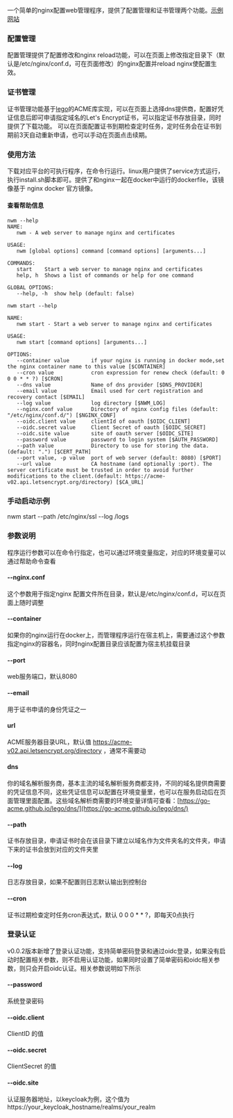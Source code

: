 一个简单的nginx配置web管理程序，提供了配置管理和证书管理两个功能。[示例网站](https://nwm-demo.starcloud.cc)

### 配置管理
配置管理提供了配置修改和nginx reload功能，可以在页面上修改指定目录下（默认是/etc/nginx/conf.d，可在页面修改）的nginx配置并reload nginx使配置生效。

### 证书管理
证书管理功能基于[lego](https://go-acme.github.io/lego/)的ACME库实现，可以在页面上选择dns提供商，配置好凭证信息后即可申请指定域名的Let's Encrypt证书，可以指定证书存放目录，同时提供了下载功能。
可以在页面配置证书到期检查定时任务，定时任务会在证书到期前3天自动重新申请，也可以手动在页面点击续期。


### 使用方法
下载对应平台的可执行程序，在命令行运行。linux用户提供了service方式运行，执行install.sh脚本即可。提供了和nginx一起在docker中运行的dockerfile，该镜像基于
nginx docker 官方镜像。

#### 查看帮助信息
```shell
nwm --help
NAME:
   nwm - A web server to manage nginx and certificates

USAGE:
   nwm [global options] command [command options] [arguments...]

COMMANDS:
   start    Start a web server to manage nginx and certificates
   help, h  Shows a list of commands or help for one command

GLOBAL OPTIONS:
   --help, -h  show help (default: false)

```

```shell
nwm start --help

NAME:
   nwm start - Start a web server to manage nginx and certificates

USAGE:
   nwm start [command options] [arguments...]

OPTIONS:
   --container value       if your nginx is running in docker mode,set the nginx container name to this value [$CONTAINER]
   --cron value            cron expression for renew check (default: 0 0 0 * * ?) [$CRON]
   --dns value             Name of dns provider [$DNS_PROVIDER]
   --email value           Email used for cert registration and recovery contact [$EMAIL]
   --log value             log directory [$NWM_LOG]
   --nginx.conf value      Directory of nginx config files (default: "/etc/nginx/conf.d/") [$NGINX_CONF]
   --oidc.client value     clientId of oauth [$OIDC_CLIENT]
   --oidc.secret value     Client Secret of oauth [$OIDC_SECRET]
   --oidc.site value       site of oauth server [$OIDC_SITE]
   --password value        password to login system [$AUTH_PASSWORD]
   --path value            Directory to use for storing the data. (default: ".") [$CERT_PATH]
   --port value, -p value  port of web server (default: 8080) [$PORT]
   --url value             CA hostname (and optionally :port). The server certificate must be trusted in order to avoid further modifications to the client.(default: https://acme-v02.api.letsencrypt.org/directory) [$CA_URL]

```
### 手动启动示例
nwm start --path /etc/nginx/ssl --log /logs

### 参数说明
程序运行参数可以在命令行指定，也可以通过环境变量指定，对应的环境变量可以通过帮助命令查看

#### --nginx.conf
这个参数用于指定nginx 配置文件所在目录，默认是/etc/nginx/conf.d，可以在页面上随时调整

#### --container
如果你的nginx运行在docker上，而管理程序运行在宿主机上，需要通过这个参数指定nginx的容器名，同时nginx配置目录应该配置为宿主机挂载目录

#### --port
web服务端口，默认8080

#### --email
用于证书申请的身份凭证之一

#### url
ACME服务器目录URL，默认值 https://acme-v02.api.letsencrypt.org/directory ，通常不需要动

#### dns
你的域名解析服务商，基本主流的域名解析服务商都支持，不同的域名提供商需要的凭证信息不同，这些凭证信息可以配置在环境变量里，也可以在服务启动后在页面管理里面配置。这些域名解析商需要的环境变量详情可查看：[https://go-acme.github.io/lego/dns/](https://go-acme.github.io/lego/dns/)

#### --path
证书存放目录，申请证书时会在该目录下建立以域名作为文件夹名的文件夹，申请下来的证书会放到对应的文件夹里

#### --log
日志存放目录，如果不配置则日志默认输出到控制台

#### --cron
证书过期检查定时任务cron表达式，默认 0 0 0 * * ?，即每天0点执行

### 登录认证
v0.0.2版本新增了登录认证功能，支持简单密码登录和通过oidc登录，如果没有启动时配置相关参数，则不启用认证功能，如果同时设置了简单密码和oidc相关参数，则只会开启oidc认证。相关参数说明如下所示

#### --password
系统登录密码

#### --oidc.client
ClientID 的值

#### --oidc.secret
ClientSecret 的值

#### --oidc.site
认证服务器地址，以keycloak为例，这个值为 https://your_keycloak_hostname/realms/your_realm
